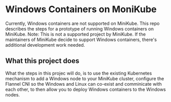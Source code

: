 # Windows Containers on MoniKube

Currently, Windows containers are not supported on MiniKube. This repo describes the steps for a prototype of running Windows containers on MiniKube.
Note: This is not a supported project by MiniKube. If the maintainers of MiniKube decide to support Windows containers, there's additional development work needed.

## What this project does
What the steps in this projec will do, is to use the existing Kubernetes mechanism to add a Windows node to your MiniKube cluster, configure the Flannel CNI so the Windows and Linux can co-exist and comminicate with each other, to then allow you to deploy Windows containers to the Windows nodes.
